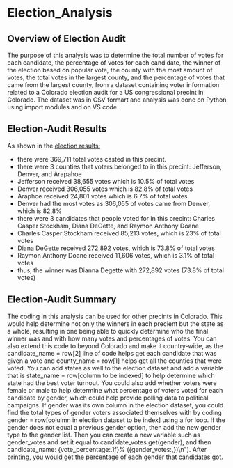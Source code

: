 # Election_Analysis

## Overview of Election Audit
The purpose of this analysis was to determine the total number of votes for each candidate, the percentage of votes for each candidate, the winner of the election based on popular vote, the county with the most amount of votes, the total votes in the largest county, and the percentage of votes that came from the largest county, from a dataset containing voter information related to a Colorado election audit for a US congressional precint in Colorado. The dataset was in CSV formart and analysis was done on Python using import modules and on VS code.

## Election-Audit Results
 As shown in the [election results:](https://github.com/MuddassirR/Election_Analysis/blob/main/election_analysis.txt) 
 - there were 369,711 total votes casted in this precint.
 - there were 3 counties that voters belonged to in this precint: Jefferson, Denver, and Arapahoe
 - Jefferson received 38,655 votes which is 10.5% of total votes
 - Denver received 306,055 votes which is 82.8% of total votes
 - Araphoe received 24,801 votes which is 6.7% of total votes
 - Denver had the most votes as 306,055 of votes came from Denver, which is 82.8%
 - there were 3 candidates that people voted for in this precint: Charles Casper Stockham, Diana DeGette, and Raymon Anthony Doane
 - Charles Casper Stockham received 85,213 votes, which is 23% of total votes
 - Diana DeGette received 272,892 votes, which is 73.8% of total votes
 - Raymon Anthony Doane received 11,606 votes, which is 3.1% of total votes
 - thus, the winner was Dianna Degette with 272,892 votes (73.8% of total votes)

## Election-Audit Summary
The coding in this analysis can be used for other precints in Colorado. This would help determine not only the winners in each precient but the state as a whole, resulting in one being able to quickly determine who the final winner was and with how many votes and percentages of votes. You can also extend this code to beyond Colorado and make it country-wide, as the candidate_name = row[2] line of code helps get each candidate that was given a vote and county_name = row[1] helps get all the counties that were voted. You can add states as well to the election dataset and add a variable that is state_name = row[column to be indexed] to help determine which state had the best voter turnout. You could also add whether voters were female or male to help determine what percentage of voters voted for each candidate by gender, which could help provide polling data to political campaigns. If gender was its own column in the election dataset, you could find the total types of gender voters associated themselves with by coding gender = row[coluimn in election dataset to be index] using a for loop. If the gender does not equal a previous gender option, then add the new gender type to the gender list. Then you can create a new variable such as gender_votes and set it equal to candidate_votes.get(gender), and then candidate_name: {vote_percentage:.1f}% ({gender_votes:,})\n"). After printing, you would get the percentage of each gender that candidates got.
